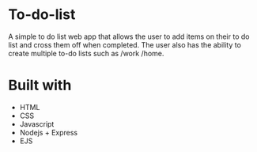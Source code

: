# To-do-list
A simple to do list web app that allows the user to add items on their to do list and cross them off when completed. The user also has the ability to create multiple to-do lists such as /work /home.

# Built with
* HTML
* CSS
* Javascript
* Nodejs + Express
* EJS
